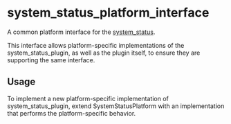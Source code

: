 # system_status_platform_interface

A common platform interface for the [system_status](https://github.com/mrasityilmaz/system_status_plugin).

This interface allows platform-specific implementations of the system_status_plugin, as well as the plugin itself, to ensure they are supporting the same interface.

## Usage

To implement a new platform-specific implementation of system_status_plugin, extend SystemStatusPlatform with an implementation that performs the platform-specific behavior.